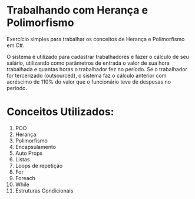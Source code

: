 ﻿# Trabalhando com Herança e Polimorfismo

Exercício simples para trabalhar os conceitos de Herança e Polimorfismo em C#.

O sistema é utilizado para cadastrar trabalhadores e fazer o cálculo de seu salário, utilizando como parâmetros de entrada o valor de sua hora trabalhada e quantas horas o trabalhador fez no período.
Se o trabalhador for tercerizado (outsourced), o sistema faz o cálculo anterior com acréscimo de 110% do valor que o funcionário teve de despesas no período.

# Conceitos Utilizados:

<ol>
	<li>POO</li>
	<li>Herança</li>
	<li>Polimorfismo</li>
	<li>Encapsulamento</li>
	<li>Auto Props</li>
	<li>Listas</li>
	<li>Loops de repetição
		<li>For</li>
		<li>Foreach</li>
		<li>While</li>
	</li>
	<li>Estruturas Condicionais</li>
</ol>